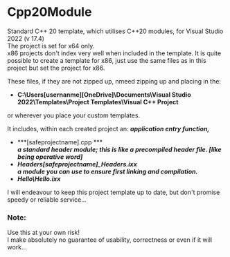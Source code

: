 # Cpp20Module
Standard C++ 20 template, which utilises C++20 modules, for Visual Studio 2022 (v 17.4)  
The project is set for x64 only.  
x86 projects don't index very well when included in the template. It is quite possible to create a template for x86, just use the same files as in this project but set the project for x86.

These files, if they are not zipped up, nmeed zipping up and placing in the:

* **C:\Users\[usernanme]\[OneDrive]\Documents\Visual Studio 2022\Templates\Project Templates\Visual C++ Project**  

or wherever you place your custom templates.

It includes, within each created project an:
***application entry function,*** 
- ***[safeprojectname].cpp  ***  
***a standard header module; this is like a precompiled header file. [like being operative word]***
- ***Headers\[safeprojectname]_Headers.ixx***  
***a module you can use to ensure first linking and compilation.***
- ***Hello\Hello.ixx***  

I will endeavour to keep this project template up to date, but don't promise speedy or reliable service... 

### Note:  
Use this at your own risk!  
I make absolutely no guarantee of usability, correctness or even if it will work...
